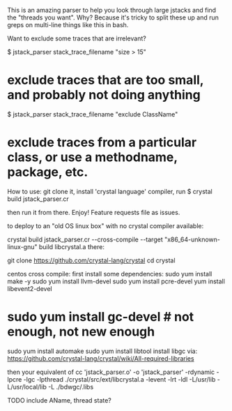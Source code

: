 

This is an amazing parser to help you look through large jstacks and find the "threads you want".
Why? Because it's tricky to split these up and run greps on multi-line things like this in bash.

Want to exclude some traces that are irrelevant?

$ jstack_parser stack_trace_filename "size > 15" 
# exclude traces that are too small, and probably not doing anything

$ jstack_parser stack_trace_filename "exclude ClassName" 
# exclude traces from a particular class, or use a methodname, package, etc.

How to use: git clone it, install 'crystal language' compiler, run
$ crystal build jstack_parser.cr

then run it from there.  Enjoy!  Feature requests file as issues.

to deploy to an "old OS linux box" with no crystal compiler available:

crystal build jstack_parser.cr  --cross-compile --target "x86_64-unknown-linux-gnu"
build libcrystal.a there:

git clone https://github.com/crystal-lang/crystal
cd crystal

centos cross compile: first install some dependencies:
sudo yum install make -y
sudo yum install llvm-devel
sudo yum install pcre-devel
yum install libevent2-devel

# sudo yum install gc-devel # not enough, not new enough
sudo yum install automake
sudo yum install libtool
install libgc via: https://github.com/crystal-lang/crystal/wiki/All-required-libraries

then your equivalent of
cc 'jstack_parser.o' -o 'jstack_parser'  -rdynamic  -lpcre -lgc -lpthread ./crystal/src/ext/libcrystal.a -levent -lrt -ldl -L/usr/lib -L/usr/local/lib -L ./bdwgc/.libs

TODO include AName, thread state?
